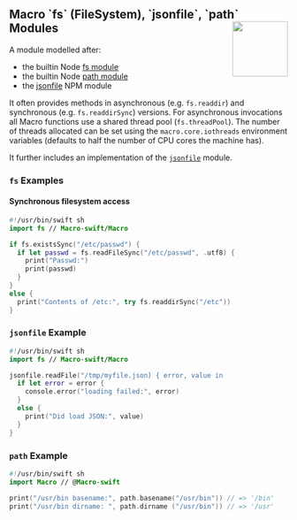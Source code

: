<h2>Macro `fs` (FileSystem), `jsonfile`, `path` Modules
  <img src="http://zeezide.com/img/macro/MacroExpressIcon128.png"
       align="right" width="100" height="100" />
</h2>

A module modelled after:
- the builtin Node [fs module](https://nodejs.org/dist/latest-v7.x/docs/api/fs.html)
- the builtin Node [path module](https://nodejs.org/dist/latest-v7.x/docs/api/path.html)
- the [jsonfile](https://www.npmjs.com/package/jsonfile) NPM module

It often provides methods in asynchronous (e.g. `fs.readdir`) and synchronous
(e.g. `fs.readdirSync`) versions.
For asynchronous invocations all Macro functions use a shared thread pool
(`fs.threadPool`). The number of threads allocated can be set using the
`macro.core.iothreads` environment variables (defaults to half the number of CPU
cores the machine has).

It further includes an implementation of the 
[`jsonfile`](https://www.npmjs.com/package/jsonfile)
module.


### `fs` Examples

#### Synchronous filesystem access

```swift
#!/usr/bin/swift sh
import fs // Macro-swift/Macro

if fs.existsSync("/etc/passwd") {
  if let passwd = fs.readFileSync("/etc/passwd", .utf8) {
    print("Passwd:")
    print(passwd)
  }
}
else {
  print("Contents of /etc:", try fs.readdirSync("/etc"))
}
```


### `jsonfile` Example

```swift
#!/usr/bin/swift sh
import fs // Macro-swift/Macro

jsonfile.readFile("/tmp/myfile.json) { error, value in
  if let error = error {
    console.error("loading failed:", error)
  }
  else {
    print("Did load JSON:", value)
  }
}
```


### `path` Example

```swift
#!/usr/bin/swift sh
import Macro // @Macro-swift

print("/usr/bin basename:", path.basename("/usr/bin")) // => '/bin'
print("/usr/bin dirname: ", path.dirname ("/usr/bin")) // => '/usr'
```
